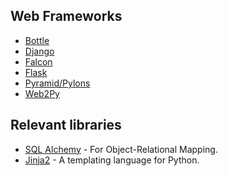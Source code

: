 ## Web Frameworks
- [Bottle](http://bottlepy.org/docs/dev/index.html)
- [Django](https://www.djangoproject.com/)
- [Falcon](https://falconframework.org/)
- [Flask](http://flask.pocoo.org/)
- [Pyramid/Pylons](http://www.pylonsproject.org/)
- [Web2Py](http://www.web2py.com/)


## Relevant libraries
- [SQL Alchemy](http://www.sqlalchemy.org/) - For Object-Relational Mapping.
- [Jinja2](http://jinja.pocoo.org/) - A templating language for Python.
